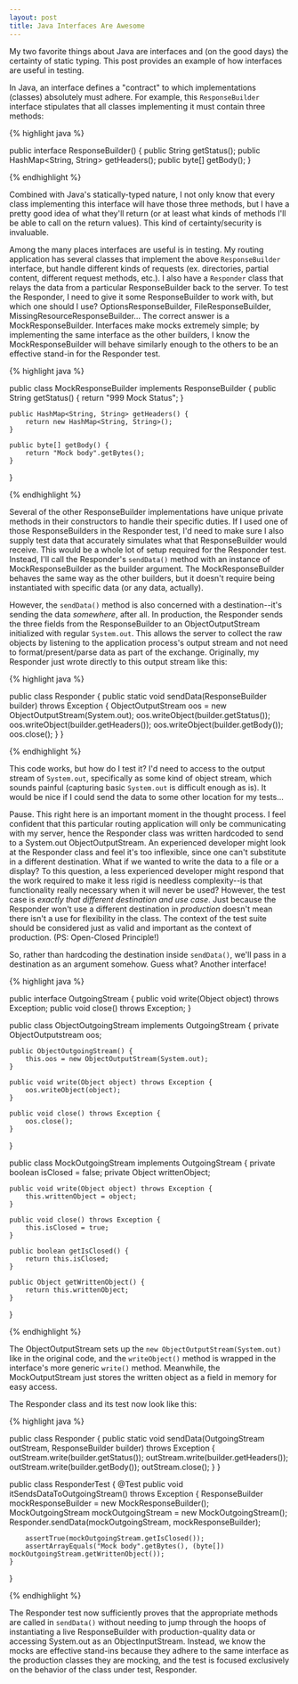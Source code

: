 ```yaml
---
layout: post
title: Java Interfaces Are Awesome
---
```


My two favorite things about Java are interfaces and (on the good days) the certainty of static typing. This post provides an example of how interfaces are useful in testing.

In Java, an interface defines a "contract" to which implementations (classes) absolutely must adhere. For example, this `ResponseBuilder` interface stipulates that all classes implementing it must contain three methods:

{% highlight java %}

public interface ResponseBuilder() {
	public String getStatus();
	public HashMap<String, String> getHeaders();
	public byte[] getBody();
}

{% endhighlight %}

Combined with Java's statically-typed nature, I not only know that every class implementing this interface will have those three methods, but I have a pretty good idea of what they'll return (or at least what kinds of methods I'll be able to call on the return values). This kind of certainty/security is invaluable.

Among the many places interfaces are useful is in testing. My routing application has several classes that implement the above `ResponseBuilder` interface, but handle different kinds of requests (ex. directories, partial content, different request methods, etc.). I also have a `Responder` class that relays the data from a particular ResponseBuilder back to the server. To test the Responder, I need to give it some ResponseBuilder to work with, but which one should I use? OptionsResponseBuilder, FileResponseBuilder, MissingResourceResponseBuilder... The correct answer is a MockResponseBuilder. Interfaces make mocks extremely simple; by implementing the same interface as the other builders, I know the MockResponseBuilder will behave similarly enough to the others to be an effective stand-in for the Responder test.

{% highlight java %}

public class MockResponseBuilder implements ResponseBuilder {
	public String getStatus() {
		return "999 Mock Status";
	}

	public HashMap<String, String> getHeaders() {
		return new HashMap<String, String>();
	}

	public byte[] getBody() {
		return "Mock body".getBytes();
	}
}

{% endhighlight %}

Several of the other ResponseBuilder implementations have unique private methods in their constructors to handle their specific duties. If I used one of those ResponseBuilders in the Responder test, I'd need to make sure I also supply test data that accurately simulates what that ResponseBuilder would receive. This would be a whole lot of setup required for the Responder test. Instead, I'll call the Responder's `sendData()` method with an instance of MockResponseBuilder as the builder argument. The MockResponseBuilder behaves the same way as the other builders, but it doesn't require being instantiated with specific data (or any data, actually).

However, the `sendData()` method is also concerned with a destination--it's sending the data *somewhere*, after all. In production, the Responder sends the three fields from the ResponseBuilder to an ObjectOutputStream initialized with regular `System.out`. This allows the server to collect the raw objects by listening to the application process's output stream and not need to format/present/parse data as part of the exchange. Originally, my Responder just wrote directly to this output stream like this:

{% highlight java %}

public class Responder {
	public static void sendData(ResponseBuilder builder) throws Exception {
		ObjectOutputStream oos = new ObjectOutputStream(System.out);
		oos.writeObject(builder.getStatus());
		oos.writeObject(builder.getHeaders());
		oos.writeObject(builder.getBody());
		oos.close();
	}
}

{% endhighlight %}

This code works, but how do I test it? I'd need to access to the output stream of `System.out`, specifically as some kind of object stream, which sounds painful (capturing basic `System.out` is difficult enough as is). It would be nice if I could send the data to some other location for my tests...

Pause. This right here is an important moment in the thought process. I feel confident that this particular routing application will only be communicating with my server, hence the Responder class was written hardcoded to send to a System.out ObjectOutputStream. An experienced developer might look at the Responder class and feel it's too inflexible, since one can't substitute in a different destination. What if we wanted to write the data to a file or a display? To this question, a less experienced developer might respond that the work required to make it less rigid is needless complexity--is that functionality really necessary when it will never be used? However, the test case is *exactly that different destination and use case*. Just because the Responder won't use a different destination in *production* doesn't mean there isn't a use for flexibility in the class. The context of the test suite should be considered just as valid and important as the context of production. (PS: Open-Closed Principle!)

So, rather than hardcoding the destination inside `sendData()`, we'll pass in a destination as an argument somehow. Guess what? Another interface!

{% highlight java %}

public interface OutgoingStream {
	public void write(Object object) throws Exception;
	public void close() throws Exception;
}

public class ObjectOutgoingStream implements OutgoingStream {
	private ObjectOutputstream oos;

	public ObjectOutgoingStream() {
		this.oos = new ObjectOutputStream(System.out);
	}

	public void write(Object object) throws Exception {
		oos.writeObject(object);
	}

	public void close() throws Exception {
		oos.close();
	}
}

public class MockOutgoingStream implements OutgoingStream {
	private boolean isClosed = false;
	private Object writtenObject;

	public void write(Object object) throws Exception {
		this.writtenObject = object;
	}

	public void close() throws Exception {
		this.isClosed = true;
	}

	public boolean getIsClosed() {
		return this.isClosed;
	}

	public Object getWrittenObject() {
		return this.writtenObject;
	}
}

{% endhighlight %}

The ObjectOutputStream sets up the `new ObjectOutputStream(System.out)` like in the original code, and the `writeObject()` method is wrapped in the interface's more generic `write()` method. Meanwhile, the MockOutputStream just stores the written object as a field in memory for easy access.

The Responder class and its test now look like this:

{% highlight java %}

public class Responder {
	public static void sendData(OutgoingStream outStream, ResponseBuilder builder) throws Exception {
		outStream.write(builder.getStatus());
		outStream.write(builder.getHeaders());
		outStream.write(builder.getBody());
		outStream.close();
	}
}

public class ResponderTest {
	@Test
	public void itSendsDataToOutgoingStream() throws Exception {
		ResponseBuilder mockResponseBuilder = new MockResponseBuilder();
		MockOutgoingStream mockOutgoingStream = new MockOutgoingStream();
		Responder.sendData(mockOutgoingStream, mockResponseBuilder);

		assertTrue(mockOutgoingStream.getIsClosed());
		assertArrayEquals("Mock body".getBytes(), (byte[]) mockOutgoingStream.getWrittenObject());
	}
}

{% endhighlight %}

The Responder test now sufficiently proves that the appropriate methods are called in `sendData()` without needing to jump through the hoops of instantiating a live ResponseBuilder with production-quality data or accessing System.out as an ObjectInputStream. Instead, we know the mocks are effective stand-ins because they adhere to the same interface as the production classes they are mocking, and the test is focused exclusively on the behavior of the class under test, Responder.